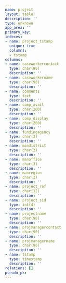 ```yaml
---
name: project
layout: table
description: ''
type: unknown
app_area: ''
primary_key: 
indexes:
- name: project_tstamp
  unique: true
  columns:
  - tstamp
columns:
- name: caseworkercontact
  type: char(90)
  description: ''
- name: caseworkername
  type: char(90)
  description: ''
- name: comments
  type: text
  description: ''
- name: comp_avail
  type: char(200)
  description: ''
- name: comp_display
  type: char(200)
  description: ''
- name: fundingagency
  type: char(3)
  description: ''
- name: mandistrict
  type: char(3)
  description: ''
- name: manoffice
  type: char(3)
  description: ''
- name: manregion
  type: char(3)
  description: ''
- name: project_ref
  type: char(12)
  description: ''
- name: project_sid
  type: int(4)
  description: ''
- name: projectname
  type: char(90)
  description: ''
- name: projmanagercontact
  type: char(90)
  description: ''
- name: projmanagername
  type: char(90)
  description: ''
- name: tstamp
  type: timestamp
  description: ''
relations: []
pseudo_pk: 
---
```


